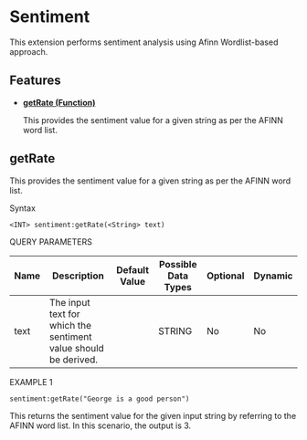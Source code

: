 # Sentiment

This extension performs sentiment analysis using Afinn Wordlist-based approach.

## Features

- **[getRate (Function)](#getRate)**

    This provides the sentiment value for a given string as per the AFINN word list.

## getRate

This provides the sentiment value for a given string as per the AFINN word list.

Syntax

    <INT> sentiment:getRate(<String> text)

QUERY PARAMETERS

| Name              | Description                                                                                              | Default Value | Possible Data Types | Optional | Dynamic |
|-------------------|----------------------------------------------------------------------------------------------------------|---------------|---------------------|----------|---------|
| text 	              | The input text for which the sentiment value should be derived.                                                            |               | STRING       | No       | No     |

EXAMPLE 1

    sentiment:getRate("George is a good person")

This returns the sentiment value for the given input string by referring to the AFINN word list. In this scenario, the output is 3.
